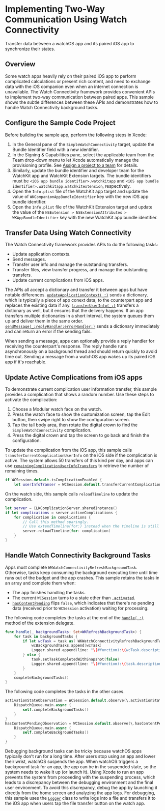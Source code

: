 # Implementing Two-Way Communication Using Watch Connectivity
Transfer data between a watchOS app and its paired iOS app to synchronize their states.

## Overview
Some watch apps heavily rely on their paired iOS app to perform complicated calculations or present rich content, and need to exchange data with the iOS companion even when an internet connection is unavailable. The Watch Connectivity framework provides convenient APIs to implement two-way communication between paired apps. This sample shows the subtle differences between these APIs and demonstrates how to handle Watch Connectivity background tasks.

## Configure the Sample Code Project
Before building the sample app, perform the following steps in Xcode:
1. In the General pane of the `SimpleWatchConnectivity` target, update the Bundle Identifier field with a new identifier.
2. In the Signing & Capabilities pane, select the applicable team from the Team drop-down menu to let Xcode automatically manage the provisioning profile. See [Assign a project to a team](https://help.apple.com/xcode/mac/current/#/dev23aab79b4) for details.
3. Similarly, update the bundle identifier and developer team for the WatchKit app and WatchKit Extension targets. The bundle identifiers must be `<iOS app bundle identifier>.watchkitapp` and `<iOS app bundle identifier>.watchkitapp.watchkitextension`, respectively.
4. Open the `Info.plist` file of the WatchKit app target and update the value of `WKCompanionAppBundleIdentifier` key with the new iOS app bundle identifier.
5. Open the `Info.plist` file of the WatchKit Extension target and update the value of the `NSExtension > NSExtensionAttributes > WKAppBundleIdentifier` key with the new WatchKit app bundle identifier.

## Transfer Data Using Watch Connectivity
The Watch Connectivity framework provides APIs to do the following tasks:
- Update application contexts.
- Send messages.
- Transfer user info and manage the outstanding transfers.
- Transfer files, view transfer progress, and manage the outstanding transfers.
- Update current complications from iOS apps.

The APIs all accept a dictionary and transfer it between apps but have notable differences. [`updateApplicationContext(_:)`](https://developer.apple.com/documentation/watchconnectivity/wcsession/1615621-updateapplicationcontext) sends a dictionary, which is typically a piece of app conext data, to the counterpart app and replaces the existing data if any.
 [`transferUserInfo(_:)`](https://developer.apple.com/documentation/watchconnectivity/wcsession/1615671-transferuserinfo) transfers a dictionary as well, but it ensures that the delivery happens. If an app transfers multiple dictionaries in a short interval, the system queues them up and deliver them in the same order. 
 [`sendMessage(_:replyHandler:errorHandler:)`](https://developer.apple.com/documentation/watchconnectivity/wcsession/1615687-sendmessage) sends a dictionary immediately and can return an error if the sending fails. 
 
 When sending a message, apps can optionally provide a reply handler for receiving the counterpart's response. The reply handle runs asynchronously on a background thread and should return quickly to avoid time out. Sending a message from a watchOS app wakes up its paired iOS app if it's reachable.

## Update Active Complications from iOS apps
To demonstrate current complication user information transfer, this sample provides a complication that shows a random number. Use these steps to activate the complication:
1. Choose a Modular watch face on the watch.
2. Press the watch face to show the customization screen, tap the Edit button, then swipe right to show the configuration screen. 
3. Tap the tall body area, then rotate the digital crown to find the `SimpleWatchConnectivity` complication.
4. Press the digital crown and tap the screen to go back and finish the configuration.

To update the complication from the iOS app, this sample calls `transferCurrentComplicationUserInfo` on the iOS side if the complication is active. The system allows 50 transfers of this kind per day, and apps can use [`remainingComplicationUserInfoTransfers`](https://developer.apple.com/documentation/watchconnectivity/wcsession/1771700-remainingcomplicationuserinfotra) to retrieve the number of remaining times.

``` swift
if WCSession.default.isComplicationEnabled {
    let userInfoTranser = WCSession.default.transferCurrentComplicationUserInfo(userInfo)
```

On the watch side, this sample calls `reloadTimeline` to update the complication.

``` swift
let server = CLKComplicationServer.sharedInstance()
if let complications = server.activeComplications {
    for complication in complications {
        // Call this method sparingly.
        // Use extendTimeline(for:) instead when the timeline is still valid.
        server.reloadTimeline(for: complication)
    }
}
```

## Handle Watch Connectivity Background Tasks
Apps must complete `WKWatchConnectivityRefreshBackgroundTask`. Otherwise, tasks keep consuming the background executing time until time runs out of the budget and the app crashes. This sample retains the tasks in an array and complete them when:

- The app finishes handling the tasks.
- The current `WCSession` turns to a state other than [`.activated`](https://developer.apple.com/documentation/watchconnectivity/wcsessionactivationstate/activated).
- [`hasContentPending`](https://developer.apple.com/documentation/watchconnectivity/wcsession/1648961-hascontentpending) flips `false`, which indicates that there's no pending data (received prior to `WCSession` activation) waiting for processing.

The following code completes the tasks at the end of the [`handle(_:)`](https://developer.apple.com/documentation/watchkit/wkextensiondelegate/1650877-handle) method of the extension delegate.

``` swift
func handle(_ backgroundTasks: Set<WKRefreshBackgroundTask>) {
    for task in backgroundTasks {
        if let wcTask = task as? WKWatchConnectivityRefreshBackgroundTask {
            wcBackgroundTasks.append(wcTask)
            Logger.shared.append(line: "\(#function):\(wcTask.description) was appended!")
        } else {
            task.setTaskCompletedWithSnapshot(false)
            Logger.shared.append(line: "\(#function):\(task.description) was completed!")
        }
    }
    completeBackgroundTasks()
}
```

The following code completes the tasks in the other cases.
``` swift
activationStateObservation = WCSession.default.observe(\.activationState) { _, _ in
    DispatchQueue.main.async {
        self.completeBackgroundTasks()
    }
}
hasContentPendingObservation = WCSession.default.observe(\.hasContentPending) { _, _ in
    DispatchQueue.main.async {
        self.completeBackgroundTasks()
    }
}
```

Debugging background tasks can be tricky because watchOS apps typically don't run for a long time. After users stop using an app and lower their wrist, watchOS suspends the app. When watchOS triggers a background task for an app, the app can be in the suspended state, so the system needs to wake it up (or launch it). Using Xcode to run an app prevents the system from proceeding with the suspending process, which leads to a discrepancy between the debugging environment and the final user environment. To avoid this discrepancy, debug the app by launching it directly from the home screen and analyzing the app logs. For debugging, this sample uses the [`Logger`](Shared/Logger.swift) class to write logs into a file and transfers it to the iOS app when users tap the file transfer button on the watch app.
